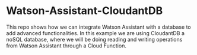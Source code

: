 # Watson-Assistant-CloudantDB
This repo shows how we can integrate Watson Assistant with a database to add advanced functionalities. In this example we are using CloudantDB a noSQL database, where we will be doing reading and writing operations from Watson Assistant through a Cloud Function.
